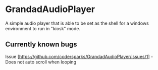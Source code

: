 # GrandadAudioPlayer
A simple audio player that is able to be set as the shell for a windows environment to run in "kiosk" mode.

## Currently known bugs
Issue [https://github.com/codersparks/GrandadAudioPlayer/issues/1] - Does not auto scroll when looping
